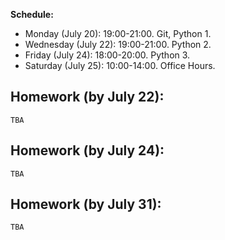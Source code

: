 <b>Schedule:</b>
<ul>
  <li> Monday (July 20): 19:00-21:00. Git, Python 1.</li>
  <li> Wednesday (July 22): 19:00-21:00. Python 2.</li>
  <li> Friday (July 24): 18:00-20:00. Python 3.</li>
  <li> Saturday (July 25): 10:00-14:00. Office Hours. </li>
</ul>


## Homework (by July 22):
```
TBA
```

## Homework (by July 24):
```
TBA
```

## Homework (by July 31):
```
TBA
```
